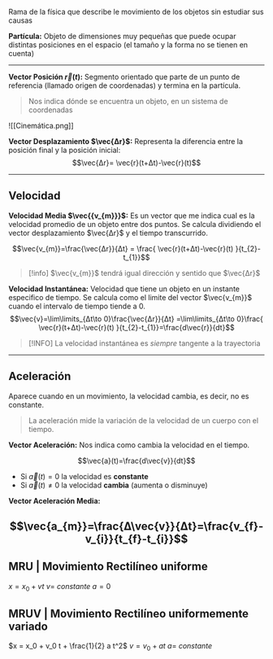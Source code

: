 Rama de la física que describe le movimiento de los objetos sin estudiar sus causas

**Partícula:** Objeto de dimensiones muy pequeñas que puede ocupar distintas posiciones en el espacio (el tamaño y la forma no se tienen en cuenta)

---

**Vector Posición $\vec{r}(t)$:** Segmento orientado que parte de un punto de referencia (llamado origen de coordenadas) y termina en la partícula.

>Nos indica dónde se encuentra un objeto, en un sistema de coordenadas

![[Cinemática.png]]


**Vector Desplazamiento $\vec{Δr}$:** Representa la diferencia entre la posición final y la posición inicial:
$$\vec{Δr}= \vec{r}(t+Δt)-\vec{r}(t)$$

---

## Velocidad

**Velocidad Media $\vec{{v_{m}}}$:**  Es un vector que me indica cual es la velocidad promedio de un objeto entre dos puntos. Se calcula dividiendo el vector desplazamiento $\vec{Δr}$  y el tiempo transcurrido.

$$\vec{v_{m}}=\frac{\vec{Δr}}{Δt} = \frac{ \vec{r}(t+Δt)-\vec{r}(t)
}{t_{2}-t_{1}}$$
> [!info] $\vec{v_{m}}$ tendrá igual dirección y sentido que $\vec{Δr}$


**Velocidad Instantánea:** Velocidad que tiene un objeto en un instante especifico de tiempo. Se calcula como el limite del vector $\vec{v_{m}}$ cuando el intervalo de tiempo tiende a 0.
$$\vec{v}=\lim\limits_{Δt\to 0}\frac{\vec{Δr}}{Δt} =\lim\limits_{Δt\to 0}\frac{ \vec{r}(t+Δt)-\vec{r}(t)
}{t_{2}-t_{1}}=\frac{d\vec{r}}{dt}$$
>[!INFO] La velocidad instantánea es *siempre* tangente a la trayectoria


---
## Aceleración

Aparece cuando en un movimiento, la velocidad cambia, es decir, no es constante.

> La aceleración mide la variación de la velocidad de un cuerpo con el tiempo.


**Vector Aceleración:** Nos indica como cambia la velocidad en el tiempo.

$$\vec{a}(t)=\frac{d\vec{v}}{dt}$$

- Si $\vec{a}(t)=0$ la velocidad es **constante**
- Si $\vec{a}(t) \neq 0$ la velocidad **cambia** (aumenta o disminuye)

**Vector Aceleración Media:**

$$\vec{a_{m}}=\frac{Δ\vec{v}}{Δt}=\frac{v_{f}-v_{i}}{t_{f}-t_{i}}$$
---

## MRU | Movimiento Rectilíneo uniforme

$x = x_0 + v t$
$v=$ *constante*
$a=0$

## MRUV | Movimiento Rectilíneo uniformemente variado

$x = x_0 + v_0 t + \frac{1}{2} a t^2$
$v = v_0 + a t$
$a=$ *constante*
